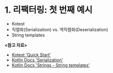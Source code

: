 # 1. 리팩터링: 첫 번째 예시

- Kotest
- 직렬화(Serialization) vs. 역직렬화(Deserialization)
- String templates

**<참고 자료>**

- [Kotest 'Quick Start'](https://kotest.io/docs/quickstart)
- [Kotlin Docs 'Serialization'](https://kotlinlang.org/docs/serialization.html)
- [Kotlin Docs 'Strings - String templates'](https://kotlinlang.org/docs/serialization.html)
